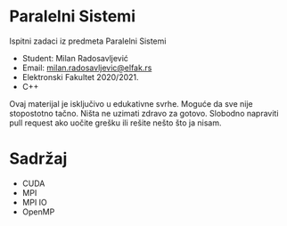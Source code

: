 # Paralelni Sistemi
 Ispitni zadaci iz predmeta Paralelni Sistemi

  * Student: Milan Radosavljević
  * Email: milan.radosavljevic@elfak.rs
  * Elektronski Fakultet 2020/2021.
  * C++

Ovaj materijal je isključivo u edukativne svrhe. 
Moguće da sve nije stopostotno tačno. Ništa ne uzimati zdravo za gotovo.
Slobodno napraviti pull request ako uočite grešku ili rešite nešto što ja nisam.

# Sadržaj
 * CUDA
 * MPI
 * MPI IO
 * OpenMP
